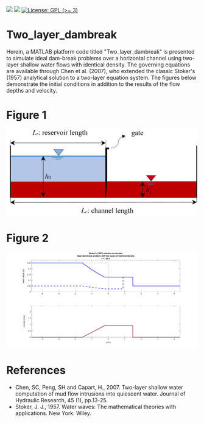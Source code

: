 <!-- badges: start -->
[![](https://img.shields.io/badge/lifecycle-stable-yellow.svg)](https://lifecycle.r-lib.org/articles/stages.html#stable)
[![](https://img.shields.io/github/last-commit/psarkhosh/Two_layer_dambreak.svg)](https://github.com/psarkhosh/Two_layer_dambreak/commits/main)
[![License: GPL (&gt;=
3)](https://img.shields.io/badge/license-MIT-blue.svg)](https://cran.r-project.org/web/licenses/MIT)
<!-- badges: end -->

# Two_layer_dambreak
Herein, a MATLAB platform code titled "Two_layer_dambreak" is presented to simulate ideal dam-break problems over a horizontal channel using two-layer shallow water flows with identical density. The governing equations are available through Chen et al. (2007), who extended the classic Stoker's (1957) analytical solution to a two-layer equation system. The figures below demonstrate the initial conditions in addition to the results of the flow depths and velocity.

# Figure 1
![alt text](https://github.com/psarkhosh/Two_layer_dambreak/blob/main/Fig%201.jpg)

# Figure 2
![alt text](https://github.com/psarkhosh/Two_layer_dambreak/blob/main/Fig%202.jpg)



# References
- Chen, SC, Peng, SH and Capart, H., 2007. Two-layer shallow water computation of mud flow intrusions into quiescent water. Journal of Hydraulic Research, 45 (1), pp.13-25.
- Stoker, J. J., 1957. Water waves: The mathematical theories with applications. New York: Wiley.


